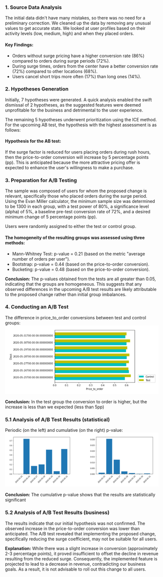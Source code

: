 ### 1. Source Data Analysis

The initial data didn't have many mistakes, so there was no need for a preliminary correction. 
We cleaned up the data by removing any unusual values to get accurate stats. 
We looked at user profiles based on their activity levels (low, medium, high) and when they placed orders.

#### Key Findings:

- Orders without surge pricing have a higher conversion rate (86%) compared to orders during surge periods (72%).
- During surge times, orders from the center have a better conversion rate (72%) compared to other locations (68%).
- Users cancel short trips more often (17%) than long ones (14%).

### 2. Hypotheses Generation

Initially, 7 hypotheses were generated. A quick analysis enabled the swift dismissal of 2 hypotheses, 
as the suggested features were deemed unprofitable for the business and detrimental to the user experience.

The remaining 5 hypotheses underwent prioritization using the ICE method. For the upcoming AB test, the hypothesis with the highest assessment is as follows:

#### Hypothesis for the AB test:
If the surge factor is reduced for users placing orders during rush hours, then the price-to-order conversion will increase by 5 percentage points (pp). 
This is anticipated because the more attractive pricing offer is expected to enhance the user's willingness to make a purchase.

### 3. Preparation for A/B Testing

The sample was composed of users for whom the proposed change is relevant, specifically those who placed orders during the surge period. 
Using the Evan Miller calculator, the minimum sample size was determined to be 1300 in each group, with a test power of 80%, a significance level (alpha) of 5%, 
a baseline pre-test conversion rate of 72%, and a desired minimum change of 5 percentage points (pp).

Users were randomly assigned to either the test or control group. 

#### The homogeneity of the resulting groups was assessed using three methods:

- Mann-Whitney Test: p-value = 0.21 (based on the metric "average number of orders per user").
- Bootstrap: p-value = 0.44 (based on the price-to-order conversion).
- Bucketing: p-value = 0.48 (based on the price-to-order conversion).

**Conclusion:** The p-values obtained from the tests are all greater than 0.05, indicating that the groups are homogeneous. 
This suggests that any observed differences in the upcoming A/B test results are likely attributable to the proposed change rather than initial group imbalances.

### 4. Conducting an A/B Test

The difference in price_to_order conversions between test and control groups:
![Price_to_order_conversion](https://github.com/gelya1709/AB_Test/blob/main/Graphs/Price_to_order_conversion.png)

**Conclusion:** In the test group the conversion to order is higher, but the increase is less than we expected (less than 5pp)

### 5.1 Analysis of A/B Test Results (statistical)

Periodic (on the left) and cumulative (on the right) p-value:
![Periodic_and_cumulative_pvalue](https://github.com/gelya1709/AB_Test/blob/main/Graphs/Periodic_and_cumulative_pvalue.png)

**Conclusion:** The cumulative p-value shows that the results are statistically significant

### 5.2 Analysis of A/B Test Results (business)

The results indicate that our initial hypothesis was not confirmed. The observed increase in the price-to-order conversion was lower than anticipated. 
The A/B test revealed that implementing the proposed change, specifically reducing the surge coefficient, may not be suitable for all users.

**Explanation:** While there was a slight increase in conversion (approximately 2-3 percentage points), 
it proved insufficient to offset the decline in revenue resulting from the reduced surge. 
Consequently, the implemented feature is projected to lead to a decrease in revenue, contradicting our business goals. 
As a result, it is not advisable to roll out this change to all users.
